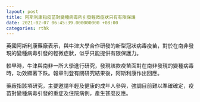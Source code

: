 ```yaml
---
layout: post
title: 阿斯利康指疫苗對變種病毒所引發輕微症狀只有有限保護
date: 2021-02-07 06:45:39.000000000 +08:00
categories: rthk
---
```


英國阿斯利康藥廠表示，與牛津大學合作研發的新型冠狀病毒疫苗，對於在南非發現的變種病毒引發的輕微症狀，似乎只能提供有限保護力。

較早時，牛津與南非一所大學進行研究，發現該款疫苗面對在南非發現的變種病毒時，功效顯著下跌。報章刊登有關研究結果後，阿斯利康作出回應。

藥廠指該項研究，主要邀請年輕及健康的成年人參與，強調目前難以準確確定，疫苗對變種病毒引發的重症及住院病例，產生甚麼反應。
